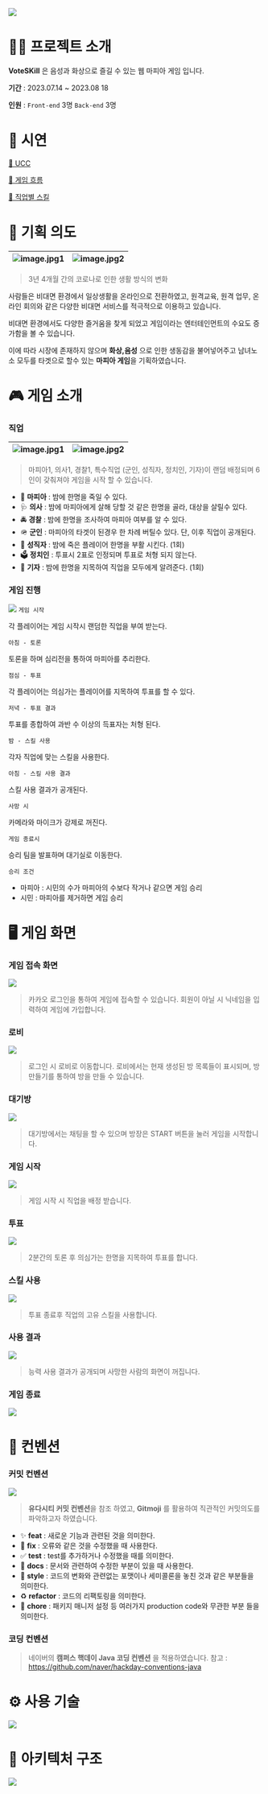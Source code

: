 ![](https://velog.velcdn.com/images/ch0jm/post/459a9b25-3222-407d-89b4-c2015953f02b/image.png)
# 💁‍♂️ 프로젝트 소개

**VoteSKill** 은 음성과 화상으로 즐길 수 있는 웹 마피아 게임 입니다.

**기간** : 2023.07.14 ~ 2023.08 18

**인원** : `Front-end` 3명 `Back-end` 3명 
# 🎥 시연 
[🔗 UCC](https://youtu.be/j4NiSKCaPRE)

[🔗 게임 흐름](https://youtu.be/LzV36h3NDpc)

[🔗 직업별 스킬](https://youtu.be/Z24hOQjm3eY)
# 🎯 기획 의도
![image.jpg1](https://velog.velcdn.com/images/ch0jm/post/1d8dc883-2afe-461c-9159-fe8f5ea4d398/image.png) |![image.jpg2](https://velog.velcdn.com/images/ch0jm/post/7c8ecd0c-579a-4dc7-83d4-8070aa141fc6/image.png)
--- | --- | 

> 3년 4개월 간의 코로나로 인한 생활 방식의 변화

사람들은 비대면 환경에서 일상생활을 온라인으로 전환하였고, 
원격교육, 원격 업무, 온라인 회의와 같은 다양한 비대면 서비스를 적극적으로 이용하고 있습니다. 

비대면 환경에서도 다양한 즐거움을 찾게 되었고 게임이라는 엔터테인먼트의 수요도 증가함을 볼 수 있습니다.

이에 따라 시장에 존재하지 않으며 **화상,음성** 으로 인한 생동감을 불어넣어주고 남녀노소 모두를 타겟으로 할수 있는 **마피아 게임**을 기획하였습니다.

# 🎮 게임 소개
### 직업
![image.jpg1](https://velog.velcdn.com/images/ch0jm/post/9df64114-3b7b-42ed-b92e-b2804f74432a/image.png) |![image.jpg2](https://velog.velcdn.com/images/ch0jm/post/7bd3100e-8968-4e3c-9963-4f24b44d7f0c/image.png)
--- | --- | 
> 마피아1, 의사1, 경찰1, 특수직업 (군인, 성직자, 정치인, 기자)이 랜덤 배정되며  6인이 갖춰져야 게임을 시작 할 수 있습니다.

- 🔫 **마피아** : 밤에 한명을 죽일 수 있다.
- 🩺 **의사** : 밤에 마피아에게 살해 당할 것 같은 한명을 골라, 대상을 살릴수 있다.
- 🚔 **경찰** : 밤에 한명을 조사하여 마피아 여부를 알 수 있다.
- 🪖 **군인** : 마피아의 타겟이 된경우 한 차례 버틸수 있다. 단, 이후 직업이 공개된다.
- 📿 **성직자** : 밤에 죽은 플레이어 한명을 부활 시킨다. (1회)
- 🗳 **정치인** : 투표시 2표로 인정되며 투표로 처형 되지 않는다.
- 🎤 **기자** : 밤에 한명을 지목하여 직업을 모두에게 알려준다. (1회)

### 게임 진행
![](https://velog.velcdn.com/images/ch0jm/post/541bc126-84e4-41df-bef1-f3762f57ea5a/image.png)
`게임 시작`

각 플레이어는 게임 시작시 랜덤한 직업을 부여 받는다.

`아침 - 토론`

토론을 하며 심리전을 통하여 마피아를 추리한다.

`점심 - 투표`

각 플레이어는 의심가는 플레이어를 지목하여 투표를 할 수 있다.

`저녁 - 투표 결과`

투표를 종합하여 과반 수 이상의 득표자는 처형 된다.

`밤 - 스킬 사용`

각자 직업에 맞는 스킬을 사용한다.

`아침 - 스킬 사용 결과`

스킬 사용 결과가 공개된다.

`사망 시`

카메라와 마이크가 강제로 꺼진다.

`게임 종료시`

승리 팀을 발표하며 대기실로 이동한다.

`승리 조건`

- 마피아 : 시민의 수가 마피아의 수보다 작거나 같으면 게임 승리
- 시민 : 마피아를 제거하면 게임 승리

# 🖥 게임 화면
### 게임 접속 화면
![](https://velog.velcdn.com/images/ch0jm/post/589982db-a3fe-4a6e-86b5-00b0bd16a7d7/image.png)
> 카카오 로그인을 통하여 게임에 접속할 수 있습니다.
회원이 아닐 시 닉네임을 입력하여 게임에 가입합니다.

### 로비
![](https://velog.velcdn.com/images/ch0jm/post/aeb9377b-1d0e-43c3-93dd-6bc87793d4c4/image.png)
> 로그인 시 로비로 이동합니다.
로비에서는 현재 생성된 방 목록들이 표시되며, 방만들기를 통하여 방을 만들 수 있습니다.

### 대기방
![](https://velog.velcdn.com/images/ch0jm/post/48b3c28c-54c9-48cf-9e12-1047a40a4d38/image.png)
> 대기방에서는 채팅을 할 수 있으며 방장은 START 버튼을 눌러 게임을 시작합니다.

### 게임 시작
![](https://velog.velcdn.com/images/ch0jm/post/039c7825-a332-4ca2-90c4-1e3570bc3fdc/image.png)
> 게임 시작 시 직업을 배정 받습니다.

### 투표
![](https://velog.velcdn.com/images/ch0jm/post/206f4186-aead-4e55-9cd7-c1cbc11c0528/image.png)
> 2분간의 토론 후 의심가는 한명을 지목하여 투표를 합니다.

### 스킬 사용
![](https://velog.velcdn.com/images/ch0jm/post/167c50e6-73f9-45b4-99b5-2826a4389e62/image.png)
> 투표 종료후 직업의 고유 스킬을 사용합니다.

### 사용 결과
![](https://velog.velcdn.com/images/ch0jm/post/62bd4127-0a57-44ab-8a45-ce197fab4dac/image.png)
> 능력 사용 결과가 공개되며 사망한 사람의 화면이 꺼집니다.

### 게임 종료
![](https://velog.velcdn.com/images/ch0jm/post/601a673b-7392-4dcc-9a10-c8444b0b5b42/image.png)


# 📝 컨벤션
### 커밋 컨벤션
![](https://velog.velcdn.com/images/ch0jm/post/d6afd785-07f5-422a-be4c-f883bfcb14c3/image.png)
> **유다시티 커밋 컨벤션**을 참조 하였고,
**Gitmoji** 를 활용하여 직관적인 커밋의도를 파악하고자 하였습니다. 

- ✨ **feat** : 새로운 기능과 관련된 것을 의미한다.  
- 🐛 **fix** : 오류와 같은 것을 수정했을 때 사용한다. 
- ✅ **test** : test를 추가하거나 수정했을 때를 의미한다. 
- 📝 **docs** : 문서와 관련하여 수정한 부분이 있을 때 사용한다. 
- 💄 **style** : 코드의 변화와 관련없는 포맷이나 세미콜론을 놓친 것과 같은 부분들을 의미한다. 
- ♻️ **refactor** : 코드의 리팩토링을 의미한다. 
- 🔧 **chore** : 패키지 매니저 설정 등 여러가지 production code와 무관한 부분 들을 의미한다. 

### 코딩 컨벤션
> 네이버의 **캠퍼스 핵데이 Java 코딩 컨벤션** 을 적용하였습니다.
참고 : https://github.com/naver/hackday-conventions-java


# ⚙️ 사용 기술
![](https://velog.velcdn.com/images/ch0jm/post/b9864c8d-e4f9-4988-b916-05fada1ec808/image.png)


# 📒 아키텍처 구조
![](https://velog.velcdn.com/images/ch0jm/post/c70f5c82-449a-4d3c-88f0-46af9c5ef878/image.png)
